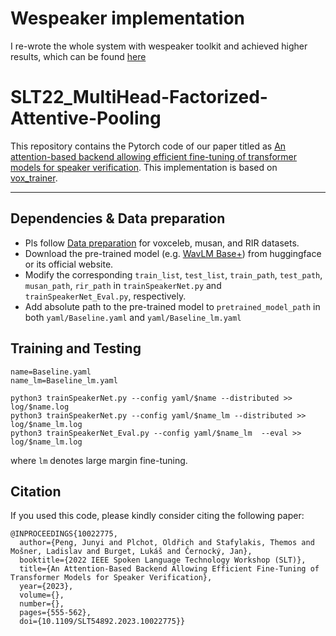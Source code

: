 # Wespeaker implementation
I re-wrote the whole system with wespeaker toolkit and achieved higher results, which can be found [here](https://github.com/BUTSpeechFIT/wespeaker_ssl_public/tree/hubert/examples/voxceleb/v4)


# SLT22_MultiHead-Factorized-Attentive-Pooling

This repository contains the Pytorch code of our paper titled as [An attention-based backend allowing efficient fine-tuning of transformer models for speaker verification](https://arxiv.org/abs/2210.01273). This implementation is based on[ vox_trainer](https://github.com/clovaai/voxceleb_trainer).

---

## Dependencies & Data preparation

- Pls follow [Data preparation](https://github.com/clovaai/voxceleb_trainer#data-preparation) for voxceleb, musan, and RIR datasets.
- Download the pre-trained model (e.g. [WavLM Base+](https://github.com/microsoft/unilm/tree/master/wavlm)) from huggingface or its official website.
- Modify the corresponding `train_list`, `test_list`, `train_path`, `test_path`, `musan_path`, `rir_path` in `trainSpeakerNet.py` and `trainSpeakerNet_Eval.py`, respectively.
- Add absolute path to the pre-trained model to `pretrained_model_path` in both `yaml/Baseline.yaml` and `yaml/Baseline_lm.yaml`

## Training and Testing

```
name=Baseline.yaml
name_lm=Baseline_lm.yaml

python3 trainSpeakerNet.py --config yaml/$name --distributed >> log/$name.log
python3 trainSpeakerNet.py --config yaml/$name_lm --distributed >> log/$name_lm.log
python3 trainSpeakerNet_Eval.py --config yaml/$name_lm  --eval >> log/$name_lm.log
```

where `lm` denotes large margin fine-tuning.


## Citation

If you used this code, please kindly consider citing the following paper:

```shell notranslate position-relative overflow-auto
@INPROCEEDINGS{10022775,
  author={Peng, Junyi and Plchot, Oldřich and Stafylakis, Themos and Mošner, Ladislav and Burget, Lukáš and Černocký, Jan},
  booktitle={2022 IEEE Spoken Language Technology Workshop (SLT)}, 
  title={An Attention-Based Backend Allowing Efficient Fine-Tuning of Transformer Models for Speaker Verification}, 
  year={2023},
  volume={},
  number={},
  pages={555-562},
  doi={10.1109/SLT54892.2023.10022775}}
```

